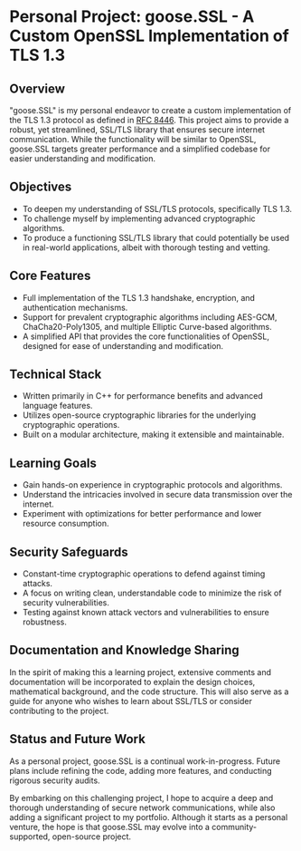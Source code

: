 # Personal Project: goose.SSL - A Custom OpenSSL Implementation of TLS 1.3

## Overview

"goose.SSL" is my personal endeavor to create a custom implementation of the TLS 1.3 protocol as defined in [RFC 8446](https://tools.ietf.org/html/rfc8446). This project aims to provide a robust, yet streamlined, SSL/TLS library that ensures secure internet communication. While the functionality will be similar to OpenSSL, goose.SSL targets greater performance and a simplified codebase for easier understanding and modification.

## Objectives

- To deepen my understanding of SSL/TLS protocols, specifically TLS 1.3.
- To challenge myself by implementing advanced cryptographic algorithms.
- To produce a functioning SSL/TLS library that could potentially be used in real-world applications, albeit with thorough testing and vetting.

## Core Features

- Full implementation of the TLS 1.3 handshake, encryption, and authentication mechanisms.
- Support for prevalent cryptographic algorithms including AES-GCM, ChaCha20-Poly1305, and multiple Elliptic Curve-based algorithms.
- A simplified API that provides the core functionalities of OpenSSL, designed for ease of understanding and modification.

## Technical Stack

- Written primarily in C++ for performance benefits and advanced language features.
- Utilizes open-source cryptographic libraries for the underlying cryptographic operations.
- Built on a modular architecture, making it extensible and maintainable.

## Learning Goals

- Gain hands-on experience in cryptographic protocols and algorithms.
- Understand the intricacies involved in secure data transmission over the internet.
- Experiment with optimizations for better performance and lower resource consumption.

## Security Safeguards

- Constant-time cryptographic operations to defend against timing attacks.
- A focus on writing clean, understandable code to minimize the risk of security vulnerabilities.
- Testing against known attack vectors and vulnerabilities to ensure robustness.

## Documentation and Knowledge Sharing

In the spirit of making this a learning project, extensive comments and documentation will be incorporated to explain the design choices, mathematical background, and the code structure. This will also serve as a guide for anyone who wishes to learn about SSL/TLS or consider contributing to the project.

## Status and Future Work

As a personal project, goose.SSL is a continual work-in-progress. Future plans include refining the code, adding more features, and conducting rigorous security audits.

By embarking on this challenging project, I hope to acquire a deep and thorough understanding of secure network communications, while also adding a significant project to my portfolio. Although it starts as a personal venture, the hope is that goose.SSL may evolve into a community-supported, open-source project.

